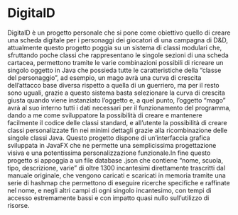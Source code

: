 # DigitalD

DigitalD è un progetto personale che si pone come obiettivo quello di creare una scheda digitale per i personaggi dei giocatori di una campagna di D&D, attualmente questo progetto poggia su un sistema di classi modulari che, sfruttando poche classi che rappresentano le singole sezioni di una scheda cartacea, permettono tramite le varie combinazioni possibili di ricreare un singolo oggetto in Java che possieda tutte le caratteristiche della “classe del personaggio”, ad esempio, un mago avrà una curva di crescita dell’attacco base diversa rispetto a quella di un guerriero, ma per il resto sono uguali, grazie a questo sistema basta selezionare la curva di crescita giusta quando viene instanziato l’oggetto e, a quel punto, l’oggetto “mago” avrà al suo interno tutti i dati necessari per il funzionamento del programma, dando a me come sviluppatore la possibilità di creare e mantenere facilmente il codice delle classi standard, e all’utente la possibilità di creare classi personalizzate fin nei minimi dettagli grazie alla ricombinazione delle singole classi Java.
Questo progetto dispone di un’interfaccia grafica sviluppata in JavaFX che ne permette una semplicissima progettazione visiva e una potentissima personalizzazione funzionale.In fine questo progetto si appoggia a un file database .json che contiene “nome, scuola, tipo, descrizione, varie” di oltre 1300 incantesimi direttamente trascritti dal manuale originale, che vengono caricati e scaricati in memoria tramite una serie di hashmap che permettono di eseguire ricerche specifiche e raffinate nel nome, e negli altri campi di ogni singolo incantesimo, con tempi di accesso estremamente bassi e con impatto quasi nullo sull’utilizzo di risorse.
